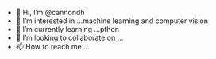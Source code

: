 - 👋 Hi, I’m @cannondh
- 👀 I’m interested in ...machine learning and computer vision
- 🌱 I’m currently learning ...pthon
- 💞️ I’m looking to collaborate on ...
- 📫 How to reach me ...

<!---
cannondh/cannondh is a ✨ special ✨ repository because its `README.md` (this file) appears on your GitHub profile.
You can click the Preview link to take a look at your changes.
--->
